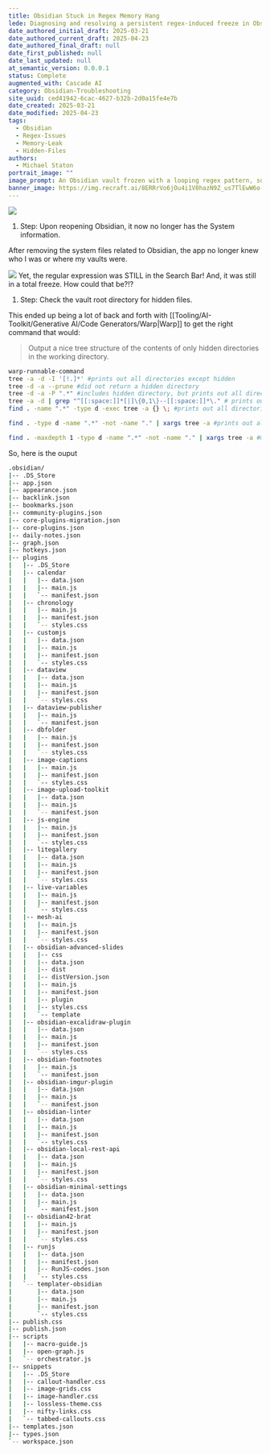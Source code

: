 ```yaml
---
title: Obsidian Stuck in Regex Memory Hang
lede: Diagnosing and resolving a persistent regex-induced freeze in Obsidian, including hidden file investigation and advanced directory tree commands.
date_authored_initial_draft: 2025-03-21
date_authored_current_draft: 2025-04-23
date_authored_final_draft: null
date_first_published: null
date_last_updated: null
at_semantic_version: 0.0.0.1
status: Complete
augmented_with: Cascade AI
category: Obsidian-Troubleshooting
site_uuid: ced41942-6cac-4627-b32b-2d0a15fe4e7b
date_created: 2025-03-21
date_modified: 2025-04-23
tags:
  - Obsidian
  - Regex-Issues
  - Memory-Leak
  - Hidden-Files
authors:
  - Michael Staton
portrait_image: ""
image_prompt: An Obsidian vault frozen with a looping regex pattern, surrounded by hidden files and directory trees, visualizing a memory hang.
banner_image: https://img.recraft.ai/8ERRrVo6jOu4i1V0hazN9Z_us7TlEwW6o-MMozPFkHQ/rs:fit:2048:1024:0/raw:1/plain/abs://external/images/bc9ab224-7106-4c27-b930-81e205a3dc91
---
```


![](https://i.imgur.com/3HfecxN.gif)



1. Step: Upon reopening Obsidian, it now no longer has the System information.  

After removing the system files related to Obsidian, the app no longer knew who I was or where my vaults were.

![](https://i.imgur.com/p5XVKb5.gif)
Yet, the regular expression was STILL in the Search Bar!  And, it was still in a total freeze. How could that be?!?

1. Step: Check the vault root directory for hidden files.  
   
This ended up being a lot of back and forth with [[Tooling/AI-Toolkit/Generative AI/Code Generators/Warp|Warp]] to get the right command that would:
>Output a nice tree structure of the contents of only hidden directories in the working directory. 

```bash
warp-runnable-command
tree -a -d -I '[!.]*' #prints out all directories except hidden
tree -d -a --prune #did not return a hidden directory
tree -d -a -P ".*" #includes hidden directory, but prints out all directories
tree -a -d | grep "^[[:space:]]*[|]\{0,1\}--[[:space:]]*\." # prints out only hidden directories but not their contents
find . -name ".*" -type d -exec tree -a {} \; #prints out all directories and their contents. 

find . -type d -name ".*" -not -name "." | xargs tree -a #prints out all nested content of hidden directories. 

find . -maxdepth 1 -type d -name ".*" -not -name "." | xargs tree -a #meets criteria, but only prints one level deep. -- looks much nicer
```

So, here is the ouput
   
```bash
.obsidian/
|-- .DS_Store
|-- app.json
|-- appearance.json
|-- backlink.json
|-- bookmarks.json
|-- community-plugins.json
|-- core-plugins-migration.json
|-- core-plugins.json
|-- daily-notes.json
|-- graph.json
|-- hotkeys.json
|-- plugins
|   |-- .DS_Store
|   |-- calendar
|   |   |-- data.json
|   |   |-- main.js
|   |   `-- manifest.json
|   |-- chronology
|   |   |-- main.js
|   |   |-- manifest.json
|   |   `-- styles.css
|   |-- customjs
|   |   |-- data.json
|   |   |-- main.js
|   |   |-- manifest.json
|   |   `-- styles.css
|   |-- dataview
|   |   |-- data.json
|   |   |-- main.js
|   |   |-- manifest.json
|   |   `-- styles.css
|   |-- dataview-publisher
|   |   |-- main.js
|   |   `-- manifest.json
|   |-- dbfolder
|   |   |-- main.js
|   |   |-- manifest.json
|   |   `-- styles.css
|   |-- image-captions
|   |   |-- main.js
|   |   |-- manifest.json
|   |   `-- styles.css
|   |-- image-upload-toolkit
|   |   |-- data.json
|   |   |-- main.js
|   |   `-- manifest.json
|   |-- js-engine
|   |   |-- main.js
|   |   |-- manifest.json
|   |   `-- styles.css
|   |-- litegallery
|   |   |-- data.json
|   |   |-- main.js
|   |   |-- manifest.json
|   |   `-- styles.css
|   |-- live-variables
|   |   |-- main.js
|   |   |-- manifest.json
|   |   `-- styles.css
|   |-- mesh-ai
|   |   |-- main.js
|   |   |-- manifest.json
|   |   `-- styles.css
|   |-- obsidian-advanced-slides
|   |   |-- css
|   |   |-- data.json
|   |   |-- dist
|   |   |-- distVersion.json
|   |   |-- main.js
|   |   |-- manifest.json
|   |   |-- plugin
|   |   |-- styles.css
|   |   `-- template
|   |-- obsidian-excalidraw-plugin
|   |   |-- data.json
|   |   |-- main.js
|   |   |-- manifest.json
|   |   `-- styles.css
|   |-- obsidian-footnotes
|   |   |-- main.js
|   |   `-- manifest.json
|   |-- obsidian-imgur-plugin
|   |   |-- data.json
|   |   |-- main.js
|   |   `-- manifest.json
|   |-- obsidian-linter
|   |   |-- data.json
|   |   |-- main.js
|   |   |-- manifest.json
|   |   `-- styles.css
|   |-- obsidian-local-rest-api
|   |   |-- data.json
|   |   |-- main.js
|   |   |-- manifest.json
|   |   `-- styles.css
|   |-- obsidian-minimal-settings
|   |   |-- data.json
|   |   |-- main.js
|   |   `-- manifest.json
|   |-- obsidian42-brat
|   |   |-- main.js
|   |   |-- manifest.json
|   |   `-- styles.css
|   |-- runjs
|   |   |-- data.json
|   |   |-- manifest.json
|   |   |-- RunJS-codes.json
|   |   `-- styles.css
|   `-- templater-obsidian
|       |-- data.json
|       |-- main.js
|       |-- manifest.json
|       `-- styles.css
|-- publish.css
|-- publish.json
|-- scripts
|   |-- macro-guide.js
|   |-- open-graph.js
|   `-- orchestrator.js
|-- snippets
|   |-- .DS_Store
|   |-- callout-handler.css
|   |-- image-grids.css
|   |-- image-handler.css
|   |-- lossless-theme.css
|   |-- nifty-links.css
|   `-- tabbed-callouts.css
|-- templates.json
|-- types.json
`-- workspace.json
